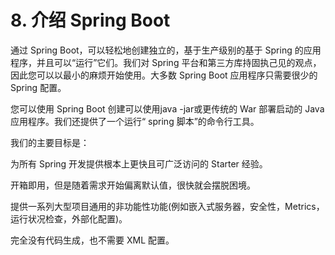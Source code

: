 # 8. 介绍 Spring Boot
通过 Spring Boot，可以轻松地创建独立的，基于生产级别的基于 Spring 的应用程序，并且可以“运行”它们。我们对 Spring 平台和第三方库持固执己见的观点，因此您可以以最小的麻烦开始使用。大多数 Spring Boot 应用程序只需要很少的 Spring 配置。

您可以使用 Spring Boot 创建可以使用java -jar或更传统的 War 部署启动的 Java 应用程序。我们还提供了一个运行“ spring 脚本”的命令行工具。

我们的主要目标是：

为所有 Spring 开发提供根本上更快且可广泛访问的 Starter 经验。

开箱即用，但是随着需求开始偏离默认值，很快就会摆脱困境。

提供一系列大型项目通用的非功能性功能(例如嵌入式服务器，安全性，Metrics，运行状况检查，外部化配置)。

完全没有代码生成，也不需要 XML 配置。